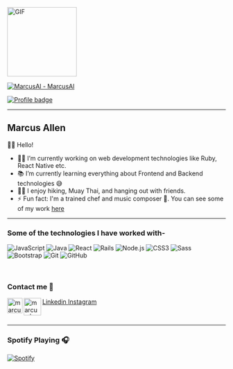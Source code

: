 


<img align="top" alt="GIF" height="160px" src="https://media.giphy.com/media/LjPYqJdZjMl7G/giphy.gif" />

<!-- <img align="right" src="http://estruyf-github.azurewebsites.net/api/VisitorHit?user=Bgstatic&repo=Bgstatic&countColorcountColor&countColor=%237B1E7B"/> -->

<div align="left">

[![MarcusAl - MarcusAl](https://img.shields.io/static/v1?label=MarcusAl&message=Repositories&color=blue&logo=github)](https://github.com/MarcusAl?tab=repositories)
    
[![Profile badge](https://www.codewars.com/users/MarcusAl/badges/large)](https://www.codewars.com/users/MarcusAl)

</div>


---

## Marcus Allen 

👋🏼 Hello! 

- 👨‍💻 I’m currently working on web development technologies like Ruby, React Native etc.
- 📚 I’m currently learning everything about Frontend and Backend technologies 😅
- 💪🏼 I enjoy hiking, Muay Thai, and hanging out with friends.
- ⚡ Fun fact: I'm a trained chef and music composer 🎱. You can see some of my work [here](https://www.youtube.com/channel/UCOJLc_BTPc2Yq8sJxDOCsog)

---

<!-- <div align="center">
    Here are some of my GitHub stats:
    <br>
    <img src="https://github-readme-stats.vercel.app/api?username=marcusal&show_icons=true&theme=radical&title_color=37B256&icon_color=37B256&count_private=true&hide_title=true&show_owner=true&hide_border=true&hide=commits,contribs">
    <br>
    Not including Private Repositories
</div> -->

### Some of the technologies I have worked with-</br>

![JavaScript](https://img.shields.io/badge/-JavaScript-%23F7DF1C?style=flat-square&logo=javascript&logoColor=000000&labelColor=%23F7DF1C&color=%23FFCE5A)
![Java](https://img.shields.io/badge/-Java-%23F7DF1C?style=flat-square&logo=java&logoColor=000000&labelColor=%23F7DF1C&color=%23FFCE5A)
![React](https://img.shields.io/badge/-ReactNative-%23F7DF1C?style=flat-square&logo=react&logoColor=000000&labelColor=%23F7DF1C&color=%23FFCE5A)
![Rails](https://img.shields.io/badge/-Rails-61DAFB?style=flat-square&logo=rails&logoColor=ffffff)
![Node.js](https://img.shields.io/badge/-Node.js-61DAFB?style=flat-square&logo=javascript&logoColor=000000&labelColor=%23F7DF1C&color=%23FFCE5A)
![CSS3](https://img.shields.io/badge/-CSS3-%231572B6?style=flat-square&logo=css3)
![Sass](https://img.shields.io/badge/-Sass-%23CC6699?style=flat-square&logo=sass&logoColor=ffffff)
![Bootstrap](https://img.shields.io/badge/-Bootstrap-563D7C?style=flat-square&logo=Bootstrap)
![Git](https://img.shields.io/badge/-Git-%23F05032?style=flat-square&logo=git&logoColor=%23ffffff)
![GitHub](https://img.shields.io/badge/-GitHub-181717?style=flat-square&logo=github)

<br/>


### Contact me 📝

    
<img align="left" alt="marcus | LinkedIn" width="35px" src="https://i.pinimg.com/originals/de/b4/6f/deb46f02a59e3b3a2aa58fac16290d63.gif" /> [Linkedin ](https://www.linkedin.com/in/marcusa999/)
<img align="left" alt="marcus | Instagram" width="40px" src="https://thumbs.gfycat.com/OrnateOrneryFoal-max-1mb.gif" /> [Instagram](https://www.instagram.com/marc_grant66/)

<br />

---

<!-- <img align="right" alt="GIF" height="160px" src="https://media.giphy.com/media/7srpeY4TZMrO8/giphy.gif" /> -->

### Spotify Playing 🎧

[![Spotify](https://novatorem.bgstatic.vercel.app/api/spotify)](https://open.spotify.com/playlist/4pFBftw1v1973rAJ89iKEq)
